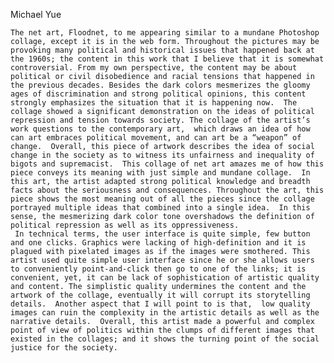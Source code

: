 Michael Yue
	

	The net art, Floodnet, to me appearing similar to a mundane Photoshop collage, except it is in the web form. Throughout the pictures may be provoking many political and historical issues that happened back at the 1960s; the content in this work that I believe that it is somewhat controversial. From my own perspective, the content may be about political or civil disobedience and racial tensions that happened in the previous decades. Besides the dark colors mesmerizes the gloomy ages of discrimination and strong political opinions, this content strongly emphasizes the situation that it is happening now.  The collage showed a significant demonstration on the ideas of political repression and tension towards society. The collage of the artist’s work questions to the contemporary art,  which draws an idea of how can art embraces political movement, and can art be a “weapon” of change.  Overall, this piece of artwork describes the idea of social change in the society as to witness its unfairness and inequality of bigots and supremacist.  This collage of net art amazes me of how this piece conveys its meaning with just simple and mundane collage.  In this art, the artist adapted strong political knowledge and breadth facts about the seriousness and consequences. Throughout the art, this piece shows the most meaning out of all the pieces since the collage portrayed multiple ideas that combined into a single idea.  In this sense, the mesmerizing dark color tone overshadows the definition of political repression as well as its oppressiveness. 
	 In technical terms, the user interface is quite simple, few button and one clicks. Graphics were lacking of high-definition and it is plagued with pixelated images as if the images were smothered. This artist used quite simple user interface since he or she allows users to conveniently point-and-click then go to one of the links; it is convenient, yet, it can be lack of sophistication of artistic quality and content. The simplistic quality undermines the content and the artwork of the collage, eventually it will corrupt its storytelling details.  Another aspect that I will point to is that,  low quality images can ruin the complexity in the artistic details as well as the narrative details.  Overall, this artist made a powerful and complex point of view of politics within the clumps of different images that existed in the collages; and it shows the turning point of the social justice for the society.
